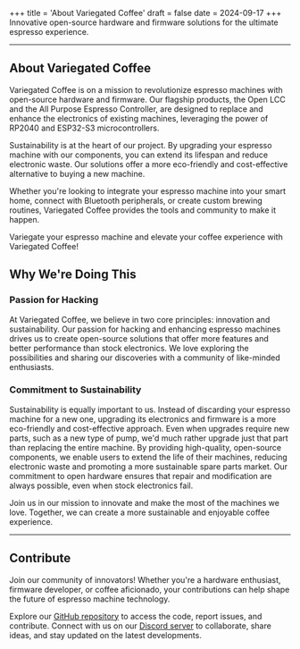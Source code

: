 +++
title = 'About Variegated Coffee'
draft = false
date = 2024-09-17
+++
Innovative open-source hardware and firmware solutions for the ultimate espresso experience.

---

## About Variegated Coffee

Variegated Coffee is on a mission to revolutionize espresso machines with open-source hardware and firmware. Our flagship products, the Open LCC and the All Purpose Espresso Controller, are designed to replace and enhance the electronics of existing machines, leveraging the power of RP2040 and ESP32-S3 microcontrollers.

Sustainability is at the heart of our project. By upgrading your espresso machine with our components, you can extend its lifespan and reduce electronic waste. Our solutions offer a more eco-friendly and cost-effective alternative to buying a new machine.

Whether you're looking to integrate your espresso machine into your smart home, connect with Bluetooth peripherals, or create custom brewing routines, Variegated Coffee provides the tools and community to make it happen.

Variegate your espresso machine and elevate your coffee experience with Variegated Coffee!

## Why We're Doing This

### Passion for Hacking

At Variegated Coffee, we believe in two core principles: innovation and sustainability. Our passion for hacking and enhancing espresso machines drives us to create open-source solutions that offer more features and better performance than stock electronics. We love exploring the possibilities and sharing our discoveries with a community of like-minded enthusiasts.

### Commitment to Sustainability

Sustainability is equally important to us. Instead of discarding your espresso machine for a new one, upgrading its electronics and firmware is a more eco-friendly and cost-effective approach. Even when upgrades require new parts, such as a new type of pump, we'd much rather upgrade just that part than replacing the entire machine. By providing high-quality, open-source components, we enable users to extend the life of their machines, reducing electronic waste and promoting a more sustainable spare parts market. Our commitment to open hardware ensures that repair and modification are always possible, even when stock electronics fail.

Join us in our mission to innovate and make the most of the machines we love. Together, we can create a more sustainable and enjoyable coffee experience.

---

## Contribute

Join our community of innovators! Whether you're a hardware enthusiast, firmware developer, or coffee aficionado, your contributions can help shape the future of espresso machine technology.

Explore our [GitHub repository](https://github.com/variegated-coffee) to access the code, report issues, and contribute. Connect with us on our [Discord server](https://discord.gg/gn9aGHAc3U) to collaborate, share ideas, and stay updated on the latest developments.